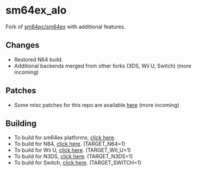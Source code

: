 # sm64ex_alo
Fork of [sm64pc/sm64ex](https://github.com/sm64pc/sm64ex/tree/nightly) with additional features. 

## Changes
 * Restored N64 build.
 * Additional backends merged from other forks (3DS, Wii U, Switch) (more incoming)

## Patches
 * Some misc patches for this repo are available [here](https://github.com/AloXado320/sm64ex-alo-patches) (more incoming)

## Building
 * To build for sm64ex platforms, [click here](https://github.com/sm64pc/sm64ex/blob/nightly/README.md).
 * To build for N64, [click here](https://github.com/n64decomp/sm64/blob/master/README.md). (TARGET_N64=1)
 * To build for Wii U, [click here](https://github.com/aboood40091/sm64-port/blob/master/README.md). (TARGET_WII_U=1)
 * To build for N3DS, [click here](https://github.com/sm64-port/sm64_3ds/blob/master/README.md). (TARGET_N3DS=1)
 * To build for Switch, [click here](https://github.com/fgsfdsfgs/sm64ex/blob/switch/README.md). (TARGET_SWITCH=1)
